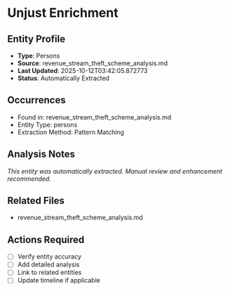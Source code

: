 # Unjust Enrichment

## Entity Profile
- **Type**: Persons
- **Source**: revenue_stream_theft_scheme_analysis.md
- **Last Updated**: 2025-10-12T03:42:05.872773
- **Status**: Automatically Extracted

## Occurrences
- Found in: revenue_stream_theft_scheme_analysis.md
- Entity Type: persons
- Extraction Method: Pattern Matching

## Analysis Notes
*This entity was automatically extracted. Manual review and enhancement recommended.*

## Related Files
- revenue_stream_theft_scheme_analysis.md

## Actions Required
- [ ] Verify entity accuracy
- [ ] Add detailed analysis
- [ ] Link to related entities
- [ ] Update timeline if applicable
